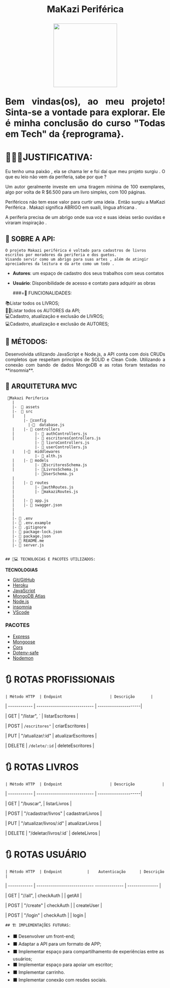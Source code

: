 <h1 align="center">
    <br>
    <p align="center">MaKazi Periférica<p>
</h1.>

<div align="center">
<img src="https://user-images.githubusercontent.com/97898121/208215363-0e116c95-faea-429f-b60e-2640158690df.jpg" width="200px" />
</div>


<p align="justify"> Bem vindas(os), ao meu projeto! Sinta-se a vontade para explorar.
            Ele é minha conclusão do curso "Todas em Tech" da {reprograma}. 

    
    
 # 💁🏾‍♀️JUSTIFICATIVA:
    
 <p align="justify"> 
 Eu tenho uma paixão , ela se chama ler e foi daí que meu projeto surgiu . O que eu leio não vem da periferia, sabe por que ? 
 <p align="justify">    
Um autor geralmente investe em uma tiragem mínima de 100 exemplares, algo por volta de R $6.500 para um livro simples, com 100 páginas.
<p align="justify">     
Periféricos não tem esse valor para curtir uma ideia . Então surgiu a MaKazi Periférica . Makazi significa ABRIGO em suaíli, língua africana . 
<p align="justify">    
A periferia precisa de um abrigo onde sua voz e suas ideias serão ouvidas e viraram inspiração .
    
 ## 🔎 SOBRE A API:    
    O projeto Makazi periférica é voltado para cadastros de livros escritos por moradores da periferia e dos guetos.
    Visando servir como um abrigo para suas artes , além de atingir apreciadores da leitura e da arte como um todo . 

 - **Autores**: um espaço de cadastro dos seus trabalhos com seus contatos 
 - **Usuário**: Disponibilidade de acesso e contato para adquirir as obras

  
    
    ###=📳 FUNCIONALIDADES:
    
📚Listar todos os LIVROS;                                        
✍🏾Listar todos os AUTORES da API;          
💻Cadastro, atualização e exclusão de LIVROS;                                             
💻Cadastro, atualização e exclusão de AUTORES;



## 📌 MÉTODOS:
<p align="justify">
Desenvolvida utilizando JavaScript e Node.js, a API conta com dois CRUDs completos que respeitam princípios de SOLID e Clean Code. Utilizando a conexão com bando de dados MongoDB e as rotas foram testadas no **insomnia**.

## 📂 ARQUITETURA MVC
```
 📁Makazi Periferica
   |
   |-  📁 assets
   |-  📁 src
   |    |
        |- 📂config
          |-📑  database.js
   |    |- 📁 controllers
   |         |- 📑 authControllers.js
   |         |- 📑 escritoresControllers.js
             |- 📑 livroControllers.js
             |- 📑 userControllers.js
   |    |-📂  middlewares
             |- 📑 alth.js
   |    |- 📁 models
   |         |- 📑EscritoresSchema.js
   |         |- 📑LivrosSchema.js
             |- 📑UserSchema.js
   |
   |    |- 📁 routes
   |         |- 📑authRoutes.js 
   |         |- 📑makaziRoutes.js
   |
   |    |- 📑 app.js
   |    |- 📑 swagger.json
   |
   |
   |- 📑 .env
   |- 📑 .env.example
   |- 📑 .gitignore
   |- 📑 package-lock.json
   |- 📑 package.json
   |- 📑 README.me
   |- 📑 server.js
     
```

    
    ## 👨💻 TECNOLOGIAS E PACOTES UTILIZADOS:


**TECNOLOGIAS**

- [Git/GitHub](https://github.com/)
- [Heroku](https://dashboard.heroku.com/apps)
- [JavaScript](https://www.javascript.com/)
- [MongoDB Atlas](https://www.mongodb.com/cloud/atlas)
- [Node.js](https://nodejs.org/en/)
- [insomnia](https://docs.insomnia.rest/insomnia/get-started)
- [VScode](https://code.visualstudio.com/)  

### PACOTES

- [Express](https://expressjs.com/pt-br/)
- [Mongoose](https://mongoosejs.com/)
- [Cors](https://www.npmjs.com/package/cors)
- [Dotenv-safe](https://www.npmjs.com/package/dotenv)
- [Nodemon](https://www.npmjs.com/package/nodemon)




# 🔃 ROTAS  PROFISSIONAIS
    
    
    | Método HTTP  | Endpoint                     | Descrição       |                               
| ------------ | ----------------------------  | ---------------------|        
    
| GET          | "/listar", `                  |   listarEscritores     |  
    
| POST         | `/escritores"`                |    criarEscritores     |  
    
| PUT          | "/atualizar/:id"              | atualizarEscritores    |  
    
| DELETE       | `/delete/:id`                 | deleteEscritores       |                                                        
    
    
    
# 🔃 ROTAS LIVROS
    
    
    | Método HTTP  | Endpoint                     | Descrição            |
    
| ------------ | ----------------------------  | ---------------------|
    
| GET          | "/buscar",                    |   listarLivros       |
    
| POST         | "/cadastrar/livros"           |   cadastrarLivros    |
    
| PUT          | "/atualizar/livros/:id"       |  atualizarLivros     |
    
| DELETE       | "/deletar/livros/:id`         |  deleteLivros        |   
    
    
 # 🔃 ROTAS USUÁRIO   
    
    
  
    | Método HTTP  | Endpoint           |    Autenticação      | Descrição            |
    
| ------------ | ---------------------------- --------------   | --------------- |
    
| GET          | "//all",              | checkAuth    |        |   getAll        |
    
| POST         | "/create"             |  checkAuth   |        |   createUser    |
    
| POST         | "/login"              |  checkAuth   |        |   login         |


    ## 🏗️ IMPLEMENTAÇÕES FUTURAS:

* ⬛ Desenvolver um front-end;
* ⬛ Adaptar a API para um formato de APP;
* ⬛ Implementar espaço para compartilhamento de experiências entre as usuários;
* ⬛ Implementar espaço para apoiar um escritor;
* ⬛ Implementar carrinho.
* ⬛ Implementar conexão com resdes sociais.
    
    
  
    
    
    
    
    
    
    
    
    
    
    
    
    
    
    
    
    
    
